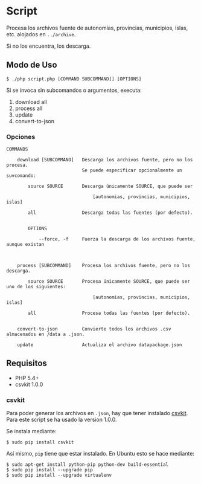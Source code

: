 # Script

Procesa los archivos fuente de autonomías, provincias, municipios, islas, etc. alojados en `../archive`.

Si no los encuentra, los descarga.


## Modo de Uso

    $ ./php script.php [COMMAND SUBCOMMAND]] [OPTIONS]

Si se invoca sin subcomandos o argumentos, executa:

  1. download all
  2. process all  
  3. update
  4. convert-to-json


### Opciones

    COMMANDS
    
        download [SUBCOMMAND]   Descarga los archivos fuente, pero no los procesa.                    
                                Se puede especificar opcionalmente un suvcomando:
                    
            source SOURCE       Descarga únicamente SOURCE, que puede ser
                                
                                    [autonomias, provincias, municipios, islas]

            all                 Descarga todas las fuentes (por defecto).
                                                                  

            OPTIONS
            
                --force, -f     Fuerza la descarga de los archivos fuente, aunque existan                         

                        
                        
        process [SUBCOMMAND]    Procesa los archivos fuente, pero no los descarga.
        
            source SOURCE       Procesa únicamente SOURCE, que puede ser uno de los siguientes:
                                
                                    [autonomias, provincias, municipios, islas]

            all                 Procesa todas las fuentes (por defecto).
                                                       
                                                            
        convert-to-json         Convierte todos los archivos .csv almacenados en /data a .json.
            
        update                  Actualiza el archivo datapackage.json                                                
                        
        
       


## Requisitos

* PHP 5.4+
* csvkit 1.0.0

### csvkit

Para poder generar los archivos en `.json`, hay que tener instalado [csvkit](https://csvkit.readthedocs.org/en/540/index.html). Para este script se ha usado la version 1.0.0.

 
Se instala mediante:

    $ sudo pip install csvkit


 
Así mismo, `pip` tiene que estar instalado. En Ubuntu esto se hace mediante:

    $ sudo apt-get install python-pip python-dev build-essential 
    $ sudo pip install --upgrade pip 
    $ sudo pip install --upgrade virtualenv 